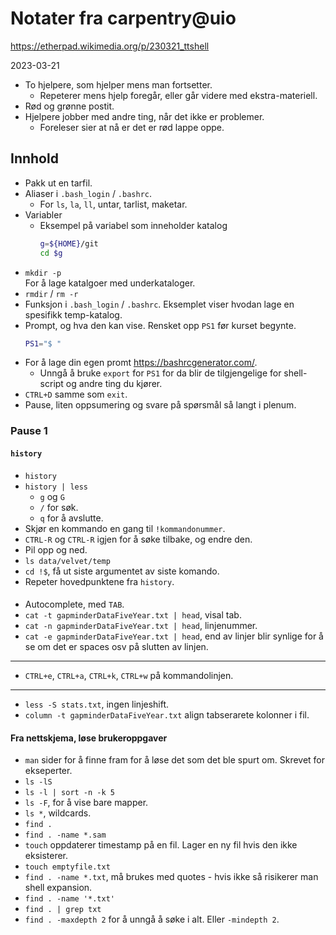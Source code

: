 # Notater fra carpentry@uio

https://etherpad.wikimedia.org/p/230321_ttshell

2023-03-21

* To hjelpere, som hjelper mens man fortsetter.
  * Repeterer mens hjelp foregår, eller går videre med ekstra-materiell.
* Rød og grønne postit.
* Hjelpere jobber med andre ting, når det ikke er problemer.
  * Foreleser sier at nå er det er rød lappe oppe.

## Innhold

* Pakk ut en tarfil.
* Aliaser i `.bash_login` / `.bashrc`.
  * For `ls`, `la`, `ll`, untar, tarlist, maketar.
* Variabler
  * Eksempel på variabel som inneholder katalog
    ```bash
    g=${HOME}/git
    cd $g
    ```
* `mkdir -p`  
  For å lage katalgoer med underkataloger.
* `rmdir` / `rm -r`
* Funksjon i `.bash_login` / `.bashrc`. Eksemplet viser hvodan lage en spesifikk temp-katalog.
* Prompt, og hva den kan vise. Rensket opp `PS1` før kurset begynte.
  ```bash
  PS1="$ "
  ```
* For å lage din egen promt https://bashrcgenerator.com/.
  * Unngå å bruke `export` for `PS1` for da blir de tilgjengelige for shell-script og andre ting du kjører.
* `CTRL+D` samme som `exit`.
* Pause, liten oppsumering og svare på spørsmål så langt i plenum.

### Pause 1

#### `history`

* `history`
* `history | less`
  * `g` og `G`
  * `/` for søk.
  * `q` for å avslutte.
* Skjør en kommando en gang til `!kommandonummer`.
* `CTRL-R` og `CTRL-R` igjen for å søke tilbake, og endre den.
* Pil opp og ned.
* `ls data/velvet/temp`
* `cd !$`, få ut siste argumentet av siste komando.
* Repeter hovedpunktene fra `history`.

####

* Autocomplete, med `TAB`.
* `cat -t gapminderDataFiveYear.txt | head`, visal tab.
* `cat -n gapminderDataFiveYear.txt | head`, linjenummer.
* `cat -e gapminderDataFiveYear.txt | head`, end av linjer blir synlige for å se om det er spaces osv på slutten av linjen.

---

* `CTRL+e`, `CTRL+a`, `CTRL+k`, `CTRL+w` på kommandolinjen.

---

* `less -S stats.txt`, ingen linjeshift.
* `column -t gapminderDataFiveYear.txt` align tabserarete kolonner i fil.

#### Fra nettskjema, løse brukeroppgaver

* `man` sider for å finne fram for å løse det som det ble spurt om. Skrevet for ekseperter.
* `ls -lS`
* `ls -l | sort -n -k 5`
* `ls -F`, for å vise bare mapper.
* `ls *`, wildcards.
* `find .`
* `find . -name *.sam`
* `touch` oppdaterer timestamp på en fil. Lager en ny fil hvis den ikke eksisterer.
* `touch emptyfile.txt`
* `find . -name *.txt`, må brukes med quotes - hvis ikke så risikerer man shell expansion.
* `find . -name '*.txt'`
* `find . | grep txt`
* `find . -maxdepth 2` for å unngå å søke i alt. Eller `-mindepth 2`.
